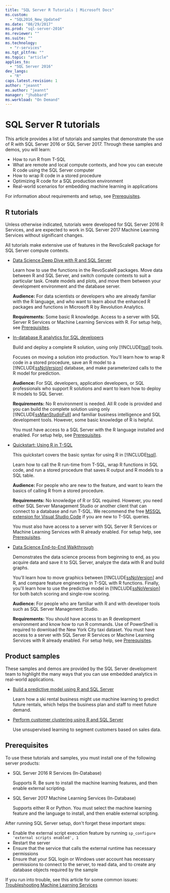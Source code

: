 ```yaml
---
title: "SQL Server R Tutorials | Microsoft Docs"
ms.custom: 
  - "SQL2016_New_Updated"
ms.date: "08/29/2017"
ms.prod: "sql-server-2016"
ms.reviewer: ""
ms.suite: ""
ms.technology: 
  - "r-services"
ms.tgt_pltfrm: ""
ms.topic: "article"
applies_to: 
  - "SQL Server 2016"
dev_langs: 
  - "R"
caps.latest.revision: 1
author: "jeannt"
ms.author: "jeannt"
manager: "jhubbard"
ms.workload: "On Demand"
---
```

# SQL Server R tutorials

This article provides a list of tutorials and samples that demonstrate the use of R with SQL Server 2016 or SQL Server 2017. Through these samples and demos, you will learn:

+ How to run R from T-SQL
+ What are remote and local compute contexts, and how you can execute R code using the SQL Server computer
+ How to wrap R code in a stored procedure
+ Optimizing R code for a SQL production environment
+ Real-world scenarios for embedding machine learning in applications

For information about requirements and setup, see [Prerequisites](#bkmk_Prerequisites).

## <a name="bkmk_sqltutorials"></a>R tutorials

Unless otherwise indicated, tutorials were developed for SQL Server 2016 R Services, and are expected to work in SQL Server 2017 Machine Learning Services without significant changes.

All tutorials make extensive use of features in the RevoScaleR package for SQL Server compute contexts.

+ [Data Science Deep Dive with R and SQL Server](../tutorials/deepdive-data-science-deep-dive-using-the-revoscaler-packages.md)

  Learn how to use the functions in the RevoScaleR packages. Move data between R and SQL Server, and switch compute contexts to suit a particular task. Create models and plots, and move them between your development environment and the database server.

  **Audience:** For data scientists or developers who are already familiar with the R language, and who want to learn about the enhanced R packages and functions in Microsoft R by Revolution Analytics.

  **Requirements:** Some basic R knowledge. Access to a server with SQL Server R Services or Machine Learning Services with R. For setup help, see [Prerequisites](#bkmk_Prerequisites).

+ [In-database R analytics for SQL developers](../tutorials/sqldev-in-database-r-for-sql-developers.md)

  Build and deploy a complete R solution, using only [!INCLUDE[tsql](../../includes/tsql-md.md)] tools.

  Focuses on moving a solution into production. You'll learn how to wrap R code in a stored procedure, save an R model to a [!INCLUDE[ssNoVersion](../../includes/ssnoversion-md.md)] database, and make parameterized calls to the R model for prediction.

  **Audience:** For SQL developers, application developers, or SQL professionals who support R solutions and want to learn how to deploy R models to SQL Server.

  **Requirements:** No R environment is needed. All R code is provided and you can build the complete solution using only [!INCLUDE[ssManStudioFull](../../includes/ssmanstudiofull-md.md)] and familiar business intelligence and SQL development tools. However, some basic knowledge of R is helpful.

  You must have access to a SQL Server with the R language installed and enabled. For setup help, see [Prerequisites](#bkmk_Prerequisites).

+ [Quickstart: Using R in T-SQL](../tutorials/rtsql-using-r-code-in-transact-sql-quickstart.md)

  This quickstart covers the basic syntax for using R in [!INCLUDE[tsql](../../includes/tsql-md.md)].

  Learn how to call the R run-time from T-SQL, wrap R functions in SQL code, and run a stored procedure that saves R output and R models to a SQL table.

  **Audience:** For people who are new to the feature, and want to learn the basics of calling R from a stored procedure.

  **Requirements:** No knowledge of R or SQL required. However, you need either SQL Server Management Studio or another client that can connect to a database and run T-SQL. We recommend the free [MSSQL extension for Visual Studio Code](https://marketplace.visualstudio.com/items?itemName=ms-mssql.mssql) if you are new to T-SQL queries.

  You must also have access to a server with SQL Server R Services or Machine Learning Services with R already enabled. For setup help, see [Prerequisites](#bkmk_Prerequisites).

+ [Data Science End-to-End Walkthrough](../tutorials/walkthrough-data-science-end-to-end-walkthrough.md)

  Demonstrates the data science process from beginning to end, as you acquire data and save it to SQL Server, analyze the data with R and build graphs.

  You'll learn how to move graphics between [!INCLUDE[ssNoVersion](../../includes/ssnoversion-md.md)] and R, and compare feature engineering in T-SQL with R functions. Finally, you'll learn how to use the predictive model in [!INCLUDE[ssNoVersion](../../includes/ssnoversion-md.md)] for both batch scoring and single-row scoring.

  **Audience:** For people who are familiar with R and with developer tools such as SQL Server Management Studio.

  **Requirements:** You should have access to an R development environment and know how to run R commands. Use of PowerShell is required to download the New York City taxi dataset. You must have access to a server with SQL Server R Services or Machine Learning Services with R already enabled. For setup help, see [Prerequisites](#bkmk_Prerequisites).

## <a name ="bkmk_samples"></a>Product samples

These samples and demos are provided by the SQL Server development team to highlight the many ways that you can use embedded analytics in real-world applications.

+ [Build a predictive model using R and SQL Server](https://microsoft.github.io/sql-ml-tutorials/R/rentalprediction)

  Learn how a ski rental business might use machine learning to predict future rentals, which helps the business plan and staff to meet future demand.

+ [Perform customer clustering using R and SQL Server](https://microsoft.github.io/sql-ml-tutorials/R/customerclustering/)

  Use unsupervised learning to segment customers based on sales data.

## <a name="bkmk_Prerequisites"></a>Prerequisites

To use these tutorials and samples, you must install one of the following server products:

+ SQL Server 2016 R Services (In-Database)
  
  Supports R. Be sure to install the machine learning features, and then enable external scripting.

+ SQL Server 2017 Machine Learning Services (In-Database)
  
  Supports either R or Python. You must select the machine learning feature and the language to install, and then enable external scripting.

After running SQL Server setup, don't forget these important steps:

+ Enable the external script execution feature by running `sp_configure 'external scripts enabled', 1`
+ Restart the server
+ Ensure that the service that calls the external runtime has necessary permissions
+ Ensure that your SQL login or Windows user account has necessary permissions to connect to the server, to read data, and to create any database objects required by the sample

If you run into trouble, see this article for some common issues: [Troubleshooting Machine Learning Services](../machine-learning-troubleshooting-faq.md)
